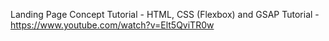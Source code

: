 Landing Page Concept Tutorial - HTML, CSS (Flexbox) and GSAP Tutorial - https://www.youtube.com/watch?v=Elt5QviTR0w